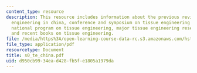 ```yaml
---
content_type: resource
description: This resource includes information about the previous review on tissue
  engineering in china, conference and symposium on tissue engineering held in china,
  national program on tissue engineering, major tissue engineering research center
  and recent books on tissue engineering.
file: /media/https%3A/open-learning-course-data-rc.s3.amazonaws.com/hst-535-principles-and-practice-of-tissue-engineering-fall-2004/d950cb9934ead428fb5fe1805a1979da_s0_te_china.pdf
file_type: application/pdf
resourcetype: Document
title: s0_te_china.pdf
uid: d950cb99-34ea-d428-fb5f-e1805a1979da
---
```

